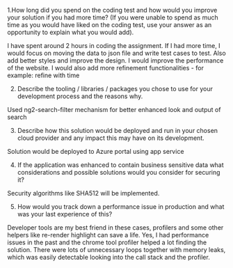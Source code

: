 
1.How long did you spend on the coding test and how would you improve your solution if you had more time? (If you were unable to spend as much time as you would have liked on the coding test, use your answer as an opportunity to explain what you would add). 

I have spent around 2 hours in coding the assignment. If I had more time, I would focus on moving the data to json file and write test cases to test. Also add better styles and improve the design. I would improve the performance of the website. I would also add more refinement functionalities - for example: refine with time

2. Describe the tooling / libraries / packages you chose to use for your development process and the reasons why. 

Used ng2-search-filter mechanism for better enhanced look and output of search

3. Describe how this solution would be deployed and run in your chosen cloud provider and any impact this may have on its development.

Solution would be deployed to Azure portal using app service
 
4. If the application was enhanced to contain business sensitive data what considerations and possible solutions would you consider for securing it? 

Security algorithms like SHA512 will be implemented.

5. How would you track down a performance issue in production and what was your last experience of this? 

Developer tools are my best friend in these cases, profilers and some other helpers like re-render highlight can save a life. Yes, I had performance issues in the past and the chrome tool profiler helped a lot finding the solution. There were lots of unnecessary loops together with memory leaks, which was easily detectable looking into the call stack and the profiler.
